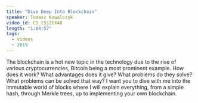 ```yaml
---
title: "Dive Deep Into Blockchain"
speaker: Tomasz Kowalczyk
video_id: CD_t5jZtX48
length: "1:04:57"
tags:
  - videos
  - 2019
---
```


The blockchain is a hot new topic in the technology due to the rise of various cryptocurrencies, Bitcoin being a most prominent example. How does it work? What advantages does it give? What problems do they solve? What problems can be solved that way? I want you to dive with me into the immutable world of blocks where I will explain everything, from a simple hash, through Merkle trees, up to implementing your own blockchain.
